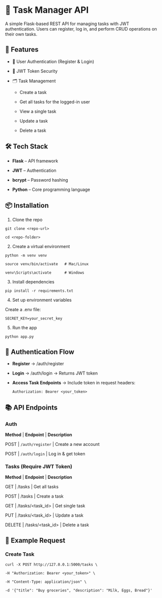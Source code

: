 # 📝 Task Manager API
A simple Flask-based REST API for managing tasks with JWT authentication.
Users can register, log in, and perform CRUD operations on their own tasks.

## 🚀 Features
- 🔐 User Authentication (Register & Login)

- 🔑 JWT Token Security

- 🗂 Task Management

    - Create a task

    - Get all tasks for the logged-in user

    - View a single task

    - Update a task

    - Delete a task


## 🛠 Tech Stack
- **Flask** – API framework

- **JWT** – Authentication

- **bcrypt** – Password hashing

- **Python** – Core programming language


## 📦 Installation

1. Clone the repo

`git clone <repo-url>`

`cd <repo-folder>`

2. Create a virtual environment

`python -m venv venv`

`source venv/bin/activate   # Mac/Linux`

`venv\Scripts\activate      # Windows`

3. Install dependencies

`pip install -r requirements.txt`

4. Set up environment variables

Create a .env file:

`SECRET_KEY=your_secret_key`

5. Run the app

`python app.py`


## 🔑 Authentication Flow

- **Register** → /auth/register

- **Login** → /auth/login → Returns JWT token

- **Access Task Endpoints** → Include token in request headers:
    
    `Authorization: Bearer <your_token>`


## 📚 API Endpoints

### Auth

**Method**	 |   **Endpoint**	  |  **Description**

POST	     |   `/auth/register` |	Create a new account

POST	     |   `/auth/login`	  |   Log in & get token


### Tasks (Require JWT Token)

**Method**	 |   **Endpoint**	  |  **Description**

GET	         |   /tasks	          | Get all tasks

POST	     |   /tasks	          | Create a task

GET	         |   /tasks/<task_id> |	Get single task

PUT	         |   /tasks/<task_id> |	Update a task

DELETE	     |   /tasks/<task_id>  |	Delete a task


## 🧪 Example Request

### Create Task

`curl -X POST http://127.0.0.1:5000/tasks \`

`-H "Authorization: Bearer <your_token>" \`

`-H "Content-Type: application/json" \`

`-d '{"title": "Buy groceries", "description": "Milk, Eggs, Bread"}'`



